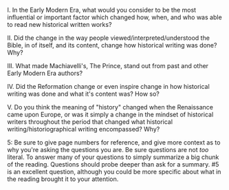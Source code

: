 I.	In the Early Modern Era, what would you consider to be the most influential or important factor which changed how, when, and who was able to read new historical written works?

II.	Did the change in the way people viewed/interpreted/understood the Bible, in of itself, and its content, change how historical writing was done? Why?

III.	What made Machiavelli's, The Prince, stand out from past and other Early Modern Era authors? 

IV.	Did the Reformation change or even inspire change in how historical writing was done and what it's content was? How so?

V.	Do you think the meaning of "history" changed when the Renaissance came upon Europe, or was it simply a change in the mindset of historical writers throughout the period that changed what historical writing/historiographical writing encompassed? Why? 

5: Be sure to give page numbers for reference, and give more context as to why you're asking the questions you are. Be sure questions are not _too_ literal. To answer many of your questions to simply summarize a big chunk of the reading. Questions should probe deeper than ask for a summary. #5 is an excellent question, although you could be more specific about what in the reading brought it to your attention.
